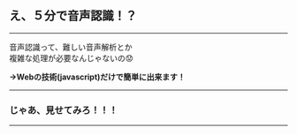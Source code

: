 ## え、５分で音声認識！？

---
音声認識って、難しい音声解析とか  
複雑な処理が必要なんじゃないの😟 
  
**→Webの技術(javascript)だけで簡単に出来ます！**

---
### じゃあ、見せてみろ！！！

---
